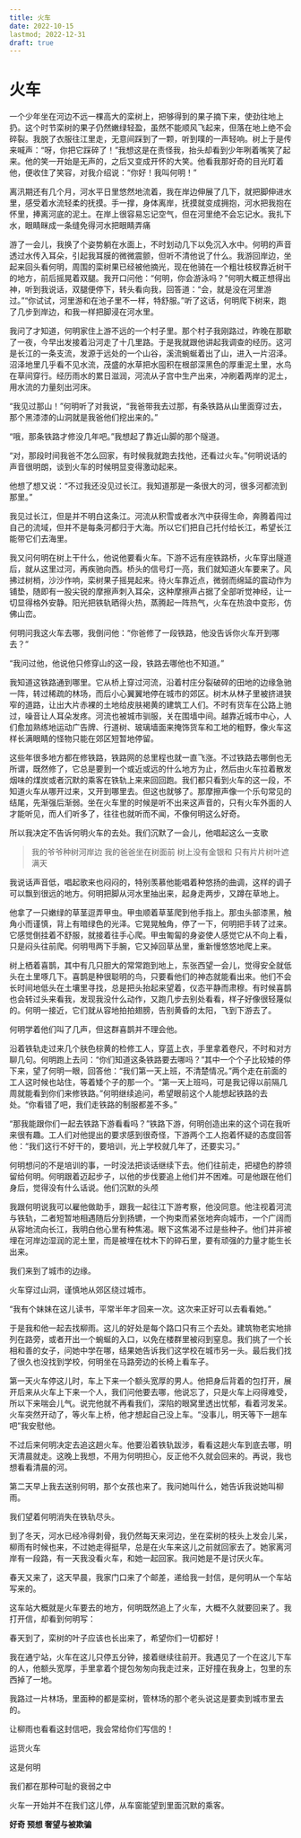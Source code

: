 ```yaml
---
title: 火车
date: 2022-10-15
lastmod; 2022-12-31
draft: true
---
```




# 火车

一个少年坐在河边不远一棵高大的栾树上，把够得到的果子摘下来，使劲往地上扔。这个时节栾树的果子仍然嫩绿轻盈，虽然不能顺风飞起来，但落在地上绝不会碎裂。我脱了衣服往江里走，无意间踩到了一颗，听到噗的一声轻响。树上于是传来喊声：“呀，你把它踩碎了！”我想这是在责怪我，抬头却看到少年咧着嘴笑了起来。他的笑一开始是无声的，之后又变成开怀的大笑。他看我那好奇的目光盯着他，便收住了笑容，对我介绍说：“你好！我叫何明！”

离汛期还有几个月，河水平日里悠然地流着，我在岸边伸展了几下，就把脚伸进水里，感受着水流轻柔的抚摸。手一撑，身体离岸，抚摸就变成拥抱，河水把我抱在怀里，捧离河底的泥土。在岸上很容易忘记空气，但在河里绝不会忘记水。我扎下水，眼睛眯成一条缝免得河水把眼睛弄痛

游了一会儿，我换了个姿势躺在水面上，不时划动几下以免沉入水中。何明的声音透过水传入耳朵，引起我耳膜的微微震颤，但听不清他说了什么。我游回岸边，坐起来回头看何明，周围的栾树果已经被他摘光，现在他骑在一个粗壮枝杈靠近树干的地方，前后摇晃着双腿。我开口问他：“何明，你会游泳吗？”何明大概正想得出神，听到我说话，双腿便停下，转头看向我，回答道：“会，就是没在河里游过。”“你试试，河里游和在池子里不一样，特舒服。”听了这话，何明爬下树来，跑了几步到岸边，和我一样把脚浸在河水里。

我问了才知道，何明家住上游不远的一个村子里。那个村子我刚路过，昨晚在那歇了一夜，今早出发接着沿河走了十几里路。于是我就跟他讲起我调查的经历。这河是长江的一条支流，发源于远处的一个山谷，溪流蜿蜒着出了山，进入一片沼泽。沼泽地里几乎看不见水流，茂盛的水草把水囤积在根部深黑色的厚重泥土里，水鸟在草间穿行。经历雨水的累日滋润，河流从子宫中生产出来，冲刷着两岸的泥土，用水流的力量刻出河床。

“我见过那山！”何明听了对我说，“我爸带我去过那，有条铁路从山里面穿过去，那个黑漆漆的山洞就是我爸他们挖出来的。”

“哦，那条铁路才修没几年吧。”我想起了靠近山脚的那个隧道。

“对，那段时间我爸不怎么回家，有时候我就跑去找他，还看过火车。”何明说话的声音很明朗，谈到火车的时候明显变得激动起来。

他想了想又说：“不过我还没见过长江。我知道那是一条很大的河，很多河都流到那里。”

我见过长江，但是并不明白这条江。河流从积雪或者水汽中获得生命，奔腾着闯过自己的流域，但并不是每条河都归于大海。所以它们把自己托付给长江，希望长江能带它们去海里。

我又问何明在树上干什么，他说他要看火车。下游不远有座铁路桥，火车穿出隧道后，就从这里过河，再疾驰向西。桥头的信号灯一亮，我们就知道火车要来了。风拂过树梢，沙沙作响，栾树果子摇晃起来。待火车靠近点，微弱而绵延的震动作为铺垫，随即有一股尖锐的摩擦声刺入耳朵，这种摩擦声占据了全部听觉神经，让一切显得格外安静。阳光把铁轨晒得火热，蒸腾起一阵热气，火车在热浪中变形，仿佛山峦。

何明问我这火车去哪，我倒问他：“你爸修了一段铁路，他没告诉你火车开到哪去？”

“我问过他，他说他只修穿山的这一段，铁路去哪他也不知道。”

我知道这铁路通到哪里。它从桥上穿过河流，沿着村庄分裂破碎的田地的边缘急驰一阵，转过稀疏的林场，而后小心翼翼地停在城市的郊区。树木从林子里被挤进狭窄的道路，让出大片赤裸的土地给皮肤褐黄的建筑工人们。不时有货车在公路上驰过，噪音让人耳朵发疼。河流也被城市驯服，关在围墙中间。越靠近城市中心，人们愈加熟练地运动广告牌、行道树、玻璃墙面来掩饰货车和工地的粗野，像火车这样长满眼睛的怪物只能在郊区短暂地停留。

这些年很多地方都在修铁路，铁路网的总里程也就一直飞涨。不过铁路去哪倒也无所谓，既然修了，它总是要到一个或近或远的什么地方为止，然后由火车拉着散发烟味的煤炭或者沉默的乘客在铁轨上来来回回跑。我们都只看到火车的这一段，不知道火车从哪开过来，又开到哪里去。但这也就够了。那摩擦声像一个乐句常见的结尾，先渐强后渐弱。坐在火车里的时候是听不出来这声音的，只有火车外面的人才能听见，而人们听多了，往往也就听而不闻，不像何明这么好奇。

所以我决定不告诉何明火车的去处。我们沉默了一会儿，他唱起这么一支歌

> 我的爷爷种树河岸边
> 我的爸爸坐在树面前
> 树上没有金银和
> 只有片片树叶遮满天  

我说话声音低，唱起歌来也闷闷的，特别羡慕他能唱着种悠扬的曲调，这样的调子可以飘到很远的地方。何明把脚从河水里抽出来，起身走两步，又蹲在草地上。

他拿了一只嫩绿的草茎逗弄甲虫。甲虫顺着草茎爬到他手指上。那虫头部漆黑，触角小而谨慎，背上有暗绿色的光泽。它晃晃触角，停了一下，何明把手转了过来。它感觉倒挂着不舒服，就接着往手心爬。甲虫匍匐的身姿使人感觉它从不向上看，只是闷头往前爬。何明甩两下手腕，它又掉回草丛里，重新慢悠悠地爬上来。

树上栖着喜鹊，其中有几只胆大的常常跑到地上，东张西望一会儿，觉得安全就低头在土里啄几下。喜鹊是种很聪明的鸟，只要看他们的神态就能看出来。他们不会长时间地低头在土壤里寻找，总是把头抬起来望着，仪态平静而肃穆。有时候喜鹊也会转过头来看我，发现我没什么动作，又跑几步去别处看看，样子好像很轻蔑似的。何明一接近，它们就从容地拍拍翅膀，告别黄昏的太阳，飞到下游去了。

何明学着他们叫了几声，但这群喜鹊并不理会他。

沿着铁轨走过来几个肤色棕黄的检修工人，穿蓝上衣，手里拿着卷尺，不时和对方聊几句。何明跑上去问：“你们知道这条铁路要去哪吗？”其中一个个子比较矮的停下来，望了何明一眼，回答他：“我们第一天上班，不清楚情况。”两个走在前面的工人这时候也站住，等着矮个子的那一个。“第一天上班吗，可是我记得以前隔几周就能看到你们来修铁路。”何明继续追问，希望眼前这个人能想起铁路的去处。“你看错了吧，我们走铁路的制服都差不多。”

“那我能跟你们一起去铁路下游看看吗？”铁路下游，何明创造出来的这个词在我听来很有趣。工人们对他提出的要求感到很奇怪，下游两个工人抱着怀疑的态度回答他：“我们这行不好干的，要培训，光上学校就几年了，还要实习。”

何明想问的不是培训的事，一时没法把谈话继续下去。他们往前走，把褪色的脖领留给何明。何明跟着迈起步子，以他的步伐要追上他们并不困难。可是他跟在他们身后，觉得没有什么话说。他们沉默的头颅

我跟何明说我可以雇他做助手，跟我一起往江下游考察，他没同意。他注视着河流与铁轨，二者短暂地相遇随后分到扬镳，一个拘束而紧张地奔向城市，一个广阔而从容地流向长江，我明白他心里有种焦渴。眼下这焦渴不过是些种子。他们并非被埋在河岸边湿润的泥土里，而是被埋在枕木下的碎石里，要有顽强的力量才能生长出来。

我们来到了城市的边缘。

火车穿过山洞，谨慎地从郊区绕过城市。

“我有个妹妹在这儿读书，平常半年才回来一次。这次来正好可以去看看她。”

于是我和他一起去找柳雨。这儿的好处是每个路口只有三个去处。建筑物老实地排列在路旁，或者开出一个蜿蜒的入口，以免在楼群里被闷到窒息。我们挑了一个长相和善的女子，问她中学在哪，结果她告诉我们这学校在城市另一头。最后我们找了很久也没找到学校，何明坐在马路旁边的长椅上看车子。

第一天火车停这儿时，车上下来一个额头宽厚的男人。他把身后背着的包打开，展开后来从火车上下来一个人，我们问他要去哪，他说忘了，只是火车上闷得难受，所以下来喘会儿气。说完他就不再看我们，深陷的眼窝里透出忧郁，看着河发呆。火车突然开动了，等火车上桥，他才想起自己没上车。“没事儿，明天等下一趟车吧”我安慰他。

不过后来何明决定去追这趟火车。他要沿着铁轨跋涉，看看这趟火车到底去哪，明天清晨就走。这晚上我想，不用为何明担心，反正他不久就会回来的。再说，我也想看看清晨的河。

第二天早上我去送别何明，那个女孩也来了。我问她叫什么，她告诉我说她叫柳雨。

我们望着何明消失在铁轨尽头。

到了冬天，河水已经冷得刺骨，我仍然每天来河边，坐在栾树的枝头上发会儿呆，柳雨有时候也来，不过她走得挺早，总是在火车来这儿之前就回家去了。她家离河岸有一段路，有一天我没看火车，和她一起回家。我问她是不是讨厌火车。

春天又来了，这天早晨，我家门口来了个邮差，递给我一封信，是何明从一个车站写来的。

这车站大概就是火车要去的地方，何明既然追上了火车，大概不久就要回来了。我打开信，却看到何明写：

春天到了，栾树的叶子应该也长出来了，希望你们一切都好！

我在通宁站，火车在这儿只停五分钟，接着继续往前开。我遇见了一个在这儿下车的人，他额头宽厚，手里拿着个提包匆匆向我走过来，正好撞在我身上，包里的东西掉了一地。

我路过一片林场，里面种的都是栾树，管林场的那个老头说这是要卖到城市里去的。

让柳雨也看看这封信吧，我会常给你们写信的！

运货火车



这是何明

我们都在那种可耻的衰弱之中

火车一开始并不在我们这儿停，从车窗能望到里面沉默的乘客。


**好奇 预想 奢望与被欺骗**


<!--stackedit_data:
eyJoaXN0b3J5IjpbLTI5MTU4NzI1Nyw0NzU2ODEyNTMsODY3MT
M0NzYxLDE5MjI3NTExMDQsLTI5Mjk3ODU4OSwtMTMyMjk0MDE1
MiwtMjE0NzM0MjYyLC0xMzQwODQ2ODg0LC0xMDI0NTY5MTkyLC
0xMzc5NTU2MzQyLC0xMjg2MDU1NjE3LDEzNTEwMTAzOTUsMTEw
NTQ4OTE2OV19
-->